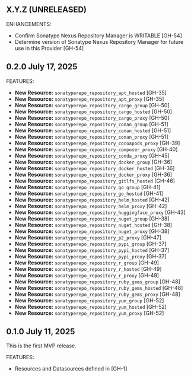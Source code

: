 <!-- See https://developer.hashicorp.com/terraform/plugin/best-practices/versioning#changelog-specification -->

## X.Y.Z (UNRELEASED)

ENHANCEMENTS:

* Confirm Sonatype Nexus Repository Manager is WRITABLE [GH-54]
* Determine version of Sonatype Nexus Repository Manager for future use in this Provider [GH-54]

## 0.2.0 July 17, 2025

FEATURES:

* **New Resource:** `sonatyperepo_repository_apt_hosted` [GH-35]
* **New Resource:** `sonatyperepo_repository_apt_proxy` [GH-35]
* **New Resource:** `sonatyperepo_repository_cargo_group` [GH-50]
* **New Resource:** `sonatyperepo_repository_cargo_hosted` [GH-50]
* **New Resource:** `sonatyperepo_repository_cargo_proxy` [GH-50]
* **New Resource:** `sonatyperepo_repository_conan_group` [GH-51]
* **New Resource:** `sonatyperepo_repository_conan_hosted` [GH-51]
* **New Resource:** `sonatyperepo_repository_conan_proxy` [GH-51]
* **New Resource:** `sonatyperepo_repository_cocoapods_proxy` [GH-39]
* **New Resource:** `sonatyperepo_repository_composer_proxy` [GH-40]
* **New Resource:** `sonatyperepo_repository_conda_proxy` [GH-45]
* **New Resource:** `sonatyperepo_repository_docker_group` [GH-36]
* **New Resource:** `sonatyperepo_repository_docker_hosted` [GH-36]
* **New Resource:** `sonatyperepo_repository_docker_proxy` [GH-36]
* **New Resource:** `sonatyperepo_repository_gitlfs_hosted` [GH-46]
* **New Resource:** `sonatyperepo_repository_go_group` [GH-41]
* **New Resource:** `sonatyperepo_repository_go_hosted` [GH-41]
* **New Resource:** `sonatyperepo_repository_helm_hosted` [GH-42]
* **New Resource:** `sonatyperepo_repository_helm_proxy` [GH-42]
* **New Resource:** `sonatyperepo_repository_huggingface_proxy` [GH-43]
* **New Resource:** `sonatyperepo_repository_nuget_group` [GH-38]
* **New Resource:** `sonatyperepo_repository_nuget_hosted` [GH-38]
* **New Resource:** `sonatyperepo_repository_nuget_proxy` [GH-38]
* **New Resource:** `sonatyperepo_repository_p2_proxy` [GH-47]
* **New Resource:** `sonatyperepo_repository_pypi_group` [GH-37]
* **New Resource:** `sonatyperepo_repository_pypi_hosted` [GH-37]
* **New Resource:** `sonatyperepo_repository_pypi_proxy` [GH-37]
* **New Resource:** `sonatyperepo_repository_r_group` [GH-49]
* **New Resource:** `sonatyperepo_repository_r_hosted` [GH-49]
* **New Resource:** `sonatyperepo_repository_r_proxy` [GH-49]
* **New Resource:** `sonatyperepo_repository_ruby_gems_group` [GH-48]
* **New Resource:** `sonatyperepo_repository_ruby_gems_hosted` [GH-48]
* **New Resource:** `sonatyperepo_repository_ruby_gems_proxy` [GH-48]
* **New Resource:** `sonatyperepo_repository_yum_group` [GH-52]
* **New Resource:** `sonatyperepo_repository_yum_hosted` [GH-52]
* **New Resource:** `sonatyperepo_repository_yum_proxy` [GH-52]

## 0.1.0 July 11, 2025

This is the first MVP release.

FEATURES:

* Resources and Datasources defined in [GH-1]
